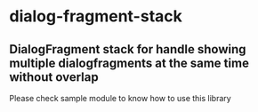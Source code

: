 # dialog-fragment-stack
## DialogFragment stack for handle showing multiple dialogfragments at the same time without overlap

Please check sample module to know how to use this library
